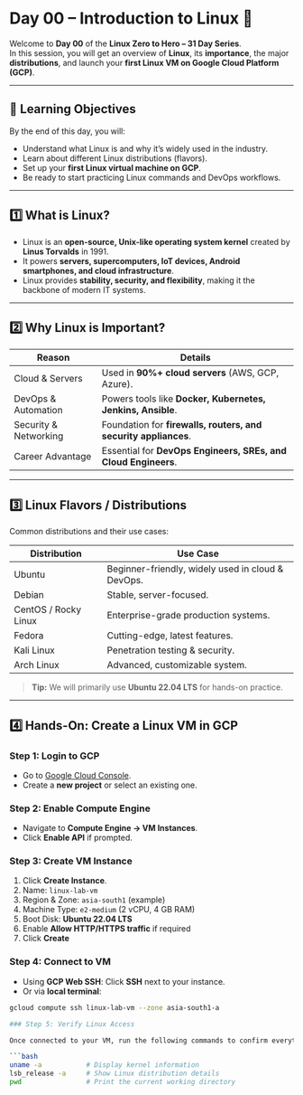 # Day 00 – Introduction to Linux 🐧

Welcome to **Day 00** of the **Linux Zero to Hero – 31 Day Series**.  
In this session, you will get an overview of **Linux**, its **importance**, the major **distributions**, and launch your **first Linux VM on Google Cloud Platform (GCP)**.

---

## 📌 Learning Objectives
By the end of this day, you will:
- Understand what Linux is and why it’s widely used in the industry.
- Learn about different Linux distributions (flavors).
- Set up your **first Linux virtual machine on GCP**.
- Be ready to start practicing Linux commands and DevOps workflows.

---

## 1️⃣ What is Linux?
- Linux is an **open-source, Unix-like operating system kernel** created by **Linus Torvalds** in 1991.  
- It powers **servers, supercomputers, IoT devices, Android smartphones, and cloud infrastructure**.  
- Linux provides **stability, security, and flexibility**, making it the backbone of modern IT systems.

---

## 2️⃣ Why Linux is Important?
| Reason | Details |
|--------|---------|
| Cloud & Servers | Used in **90%+ cloud servers** (AWS, GCP, Azure). |
| DevOps & Automation | Powers tools like **Docker, Kubernetes, Jenkins, Ansible**. |
| Security & Networking | Foundation for **firewalls, routers, and security appliances**. |
| Career Advantage | Essential for **DevOps Engineers, SREs, and Cloud Engineers**. |

---

## 3️⃣ Linux Flavors / Distributions
Common distributions and their use cases:  

| Distribution | Use Case |
|--------------|----------|
| Ubuntu | Beginner-friendly, widely used in cloud & DevOps. |
| Debian | Stable, server-focused. |
| CentOS / Rocky Linux | Enterprise-grade production systems. |
| Fedora | Cutting-edge, latest features. |
| Kali Linux | Penetration testing & security. |
| Arch Linux | Advanced, customizable system. |

> **Tip:** We will primarily use **Ubuntu 22.04 LTS** for hands-on practice.

---

## 4️⃣ Hands-On: Create a Linux VM in GCP

### Step 1: Login to GCP
- Go to [Google Cloud Console](https://console.cloud.google.com/).  
- Create a **new project** or select an existing one.

### Step 2: Enable Compute Engine
- Navigate to **Compute Engine → VM Instances**.  
- Click **Enable API** if prompted.

### Step 3: Create VM Instance
1. Click **Create Instance**.  
2. Name: `linux-lab-vm`  
3. Region & Zone: `asia-south1` (example)  
4. Machine Type: `e2-medium` (2 vCPU, 4 GB RAM)  
5. Boot Disk: **Ubuntu 22.04 LTS**  
6. Enable **Allow HTTP/HTTPS traffic** if required  
7. Click **Create**

### Step 4: Connect to VM
- Using **GCP Web SSH**: Click **SSH** next to your instance.  
- Or via **local terminal**:
```bash
gcloud compute ssh linux-lab-vm --zone asia-south1-a

### Step 5: Verify Linux Access

Once connected to your VM, run the following commands to confirm everything is working:

```bash
uname -a           # Display kernel information
lsb_release -a     # Show Linux distribution details
pwd                # Print the current working directory
